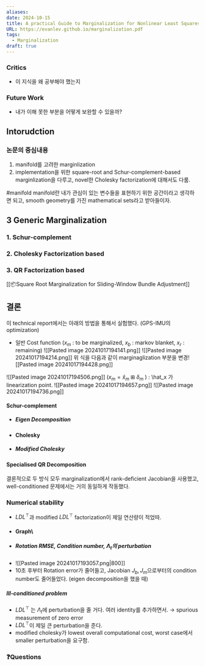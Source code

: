 ```yaml
---
aliases: 
date: 2024-10-15
title: A practical Guide to Marginalization for Nonlinear Least Squares on Boxplus Manifolds
URL: https://evanlev.github.io/marginalization.pdf
tags:
  - Marginalization
draft: true
---
```

### Critics
- 이 지식을 왜 공부해야 했는지

### Future Work
- 내가 이해 못한 부분을 어떻게 보완할 수 있을까?

## Intorudction
### 논문의 중심내용
1. manifold를 고려한 marginlization
2. implementation을 위한 square-root and Schur-complement-based marginlization을 다루고, novel한 Cholesky factorization에 대해서도 다룸.

#manifold manifold란 내가 관심이 있는 변수들을 표현하기 위한 공간이라고 생각하면 되고, smooth geometry를 가진 mathematical sets라고 받아들이자.

## 3 Generic Marginalization
### 1. Schur-complement
### 2. Cholesky Factorization based
### 3. QR Factorization based
[[📦️Square Root Marginalization for Sliding-Window Bundle Adjustment]]


## 결론

이 technical report에서는 아래의 방법을 통해서 실험했다. (GPS-IMU의 optimization)

- 일반 Cost function ($x_m$ : to be marginalized, $x_b$ : markov blanket, $x_r$ : remaining)
 ![[Pasted image 20241017194141.png]] 
![[Pasted image 20241017194214.png]]
위 식을 다음과 같이 marginaglization 부분을 변경![[Pasted image 20241017194428.png]]

![[Pasted image 20241017194506.png]]
($x_m = \hat x_m \boxplus \delta_m$ ) : \hat_x 가 linearization point.
![[Pasted image 20241017194657.png]]
![[Pasted image 20241017194736.png]]


#### Schur-complement

- ##### Eigen Decomposition
- #### Cholesky 
- ##### Modified Cholesky
#### Specialised QR Decomposition

결론적으로 두 방식 모두  marginalization에서 rank-deficient Jacobian을 사용했고, well-conditioned 문제에서는 거의 동일하게 작동했다.

### Numerical stability
- $LDL^{\top}$과 modified $LDL^{\top}$ factorization이 제일 연산량이 적었따.
- #### Graph\
- ##### Rotation RMSE, Condition number, $\Lambda_t$의 perturbation 
- ![[Pasted image 20241017193057.png|800]]
- 10초 후부터 Rotation error가 줄어들고, Jacobian $J_b, J_m$으로부터의 condition number도 줄어들었다. (eigen decomposition을 했을 때)
##### Ill-conditioned problem
- $LDL^{\top}$ 는 $\Lambda_t$에 perturbation을 줄 거다. 여러 identity를 추가하면서. → spurious measurement of zero error
- $LDL^{\top}$이 제일 큰 perturbation을 준다.
- modified cholesky가 lowest overall computational cost, worst case에서 smaller perturbation을 요구함. 


### ❓️Questions




